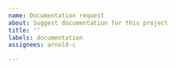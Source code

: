 ```yaml
---
name: Documentation request
about: Suggest documentation for this project
title: ''
labels: documentation
assignees: arnold-c

---
```



